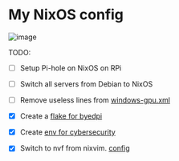 # My NixOS config

![image](https://github.com/user-attachments/assets/ced83769-d81e-45a9-9d60-0f6d871d21e4)

TODO:

- [ ] Setup Pi-hole on NixOS on RPi
- [ ] Switch all servers from Debian to NixOS
- [ ] Remove useless lines from
      [windows-gpu.xml](https://github.com/ch4og/nixos-config/blob/main/vm/windows-gpu/windows-gpu.xml)

- [x] Create a [flake for byedpi](https://github.com/ch4og/byedpi-flake)
- [x] Create [env for cybersecurity](https://github.com/ch4og/nixcybersec)
- [x] Switch to nvf from nixvim. [config](https://github.com/ch4og/nvf)
